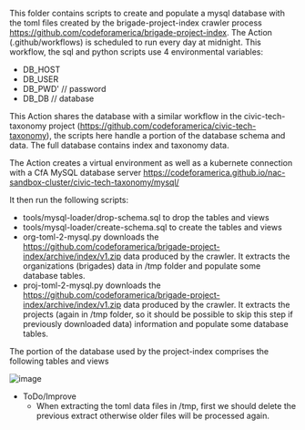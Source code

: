 This folder contains scripts to create and populate a mysql database with the toml files created by the brigade-project-index crawler process https://github.com/codeforamerica/brigade-project-index.
The Action (.github/workflows) is scheduled to run every day at midnight. This workflow, the sql and python scripts use 4 environmental variables:
- DB_HOST
- DB_USER
- DB_PWD' // password
- DB_DB // database

This Action shares the database with a similar workflow in the civic-tech-taxonomy project (https://github.com/codeforamerica/civic-tech-taxonomy), the scripts here handle a portion of the database schema and data. The full database contains index and taxonomy data.

The Action creates a virtual environment as well as a kubernete connection with a CfA MySQL database server https://codeforamerica.github.io/nac-sandbox-cluster/civic-tech-taxonomy/mysql/

It then run the following scripts:
- tools/mysql-loader/drop-schema.sql to drop the tables and views
- tools/mysql-loader/create-schema.sql to create the tables and views
- org-toml-2-mysql.py downloads the https://github.com/codeforamerica/brigade-project-index/archive/index/v1.zip data produced by the crawler.
It extracts the organizations (brigades) data in /tmp folder and populate some database tables.
- proj-toml-2-mysql.py downloads the https://github.com/codeforamerica/brigade-project-index/archive/index/v1.zip data produced by the crawler.
It extracts the projects (again in /tmp folder, so it should be possible to skip this step if previously downloaded data) 
information and populate some database tables.

The portion of the database used by the project-index comprises the following tables and views

![image](https://user-images.githubusercontent.com/16311029/122990239-bb2d3780-d371-11eb-9267-a2089f5865ab.png)

- ToDo/Improve
  - When extracting the toml data files in /tmp, first we should delete the previous extract otherwise older files will be processed again.
